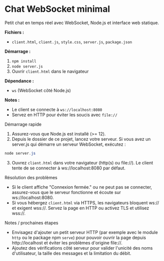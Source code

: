 
# Chat WebSocket minimal

Petit chat en temps réel avec WebSocket, Node.js et interface web statique.

**Fichiers :**
- `client.html`, `client.js`, `style.css`, `server.js`, `package.json`

**Démarrage :**
1. `npm install`
2. `node server.js`
3. Ouvrir `client.html` dans le navigateur

**Dépendance :**
- `ws` (WebSocket côté Node.js)

**Notes :**
- Le client se connecte à `ws://localhost:8080`
- Servez en HTTP pour éviter les soucis avec `file://`

Démarrage rapide
1. Assurez-vous que Node.js est installé (>= 12).
2. Depuis le dossier de ce projet, lancez votre serveur. Si vous avez un server.js qui démarre un serveur WebSocket, exécutez :

```powershell
node server.js
```

3. Ouvrez `client.html` dans votre navigateur (http(s) ou file://). Le client tente de se connecter à ws://localhost:8080 par défaut.

Résolution des problèmes
- Si le client affiche "Connexion fermée." ou ne peut pas se connecter, assurez-vous que le serveur fonctionne et écoute sur ws://localhost:8080.
- Si vous hébergez `client.html` via HTTPS, les navigateurs bloquent ws:// et exigent wss://. Servez la page en HTTP ou activez TLS et utilisez wss://.

Notes / prochaines étapes
- Envisagez d'ajouter un petit serveur HTTP (par exemple avec le module `http` ou le package npm `serve`) pour pouvoir ouvrir la page depuis http://localhost et éviter les problèmes d'origine file://.
- Ajoutez des vérifications côté serveur pour valider l'unicité des noms d'utilisateur, la taille des messages et la limitation du débit.
